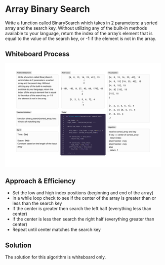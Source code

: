 # Array Binary Search
<!-- Description of the challenge -->
Write a function called BinarySearch which takes in 2 parameters: a sorted array and the search key. Without utilizing any of the built-in methods available to your language, return the index of the array’s element that is equal to the value of the search key, or -1 if the element is not in the array.

## Whiteboard Process
<!-- Embedded whiteboard image -->
![array binary search whiteboard](./array-binary-search-whiteboard.png)

## Approach & Efficiency
<!-- What approach did you take? Why? What is the Big O space/time for this approach? -->
- Set the low and high index positions (beginning and end of the array)
- In a while loop check to see if the center of the array is greater than or less than the search key
- If the center is greater then search the left half (everything less than center)
- If the center is less then search the right half (everything greater than center)
- Repeat until center matches the search key

## Solution
<!-- Show how to run your code, and examples of it in action -->
The solution for this algorithm is whiteboard only.
